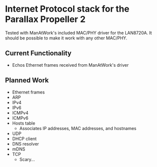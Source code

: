 # Internet Protocol stack for the Parallax Propeller 2

Tested with ManAtWork's included MAC/PHY driver for the LAN8720A.  It should be possible to make it work with any other MAC/PHY.

## Current Functionality

- Echos Ethernet frames received from ManAtWork's driver

## Planned Work

- Ethernet frames
- ARP
- IPv4
- IPv6
- ICMPv4
- ICMPv6
- Hosts table
	- Associates IP addresses, MAC addresses, and hostnames
- UDP
- DHCP client
- DNS resolver
- mDNS
- TCP
	- Scary...
